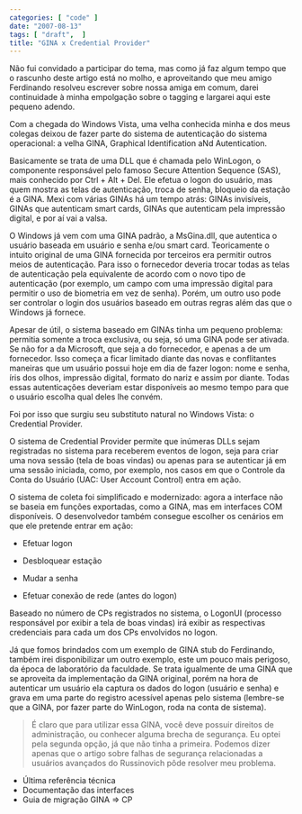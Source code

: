 ```yaml
---
categories: [ "code" ]
date: "2007-08-13"
tags: [ "draft",  ]
title: "GINA x Credential Provider"
---
```

Não fui convidado a participar do tema, mas como já faz algum tempo
que o rascunho deste artigo está no molho, e aproveitando que meu
amigo Ferdinando resolveu escrever sobre nossa amiga em comum, darei
continuidade à minha empolgação sobre o tagging e largarei aqui este
pequeno adendo.

Com a chegada do Windows Vista, uma velha conhecida minha e dos meus
colegas deixou de fazer parte do sistema de autenticação do sistema
operacional: a velha GINA, Graphical Identification aNd Autentication.

Basicamente se trata de uma DLL que é chamada pelo WinLogon, o componente
responsável pelo famoso Secure Attention Sequence (SAS), mais conhecido
por Ctrl + Alt + Del. Ele efetua o logon do usuário, mas quem mostra
as telas de autenticação, troca de senha, bloqueio da estação é
a GINA. Mexi com várias GINAs há um tempo atrás: GINAs invisíveis,
GINAs que autenticam smart cards, GINAs que autenticam pela impressão
digital, e por aí vai a valsa.

O Windows já vem com uma GINA padrão, a MsGina.dll, que autentica o
usuário baseada em usuário e senha e/ou smart card. Teoricamente o
intuito original de uma GINA fornecida por terceiros era permitir outros
meios de autenticação. Para isso o fornecedor deveria trocar todas as
telas de autenticação pela equivalente de acordo com o novo tipo de
autenticação (por exemplo, um campo com uma impressão digital para
permitir o uso de biometria em vez de senha). Porém, um outro uso pode
ser controlar o login dos usuários baseado em outras regras além das
que o Windows já fornece.

Apesar de útil, o sistema baseado em GINAs tinha um pequeno problema:
permitia somente a troca exclusiva, ou seja, só uma GINA pode ser
ativada. Se não for a da Microsoft, que seja a do fornecedor, e apenas
a de um fornecedor. Isso começa a ficar limitado diante das novas e
conflitantes maneiras que um usuário possui hoje em dia de fazer logon:
nome e senha, íris dos olhos, impressão digital, formato do nariz e
assim por diante. Todas essas autenticações deveriam estar disponíveis
ao mesmo tempo para que o usuário escolha qual deles lhe convém.

Foi por isso que surgiu seu substituto natural no Windows Vista: o
Credential Provider.

O sistema de Credential Provider permite que inúmeras DLLs sejam
registradas no sistema para receberem eventos de logon, seja para criar
uma nova sessão (tela de boas vindas) ou apenas para se autenticar já
em uma sessão iniciada, como, por exemplo, nos casos em que o Controle
da Conta do Usuário (UAC: User Account Control) entra em ação.

O sistema de coleta foi simplificado e modernizado: agora a interface
não se baseia em funções exportadas, como a GINA, mas em interfaces
COM disponíveis. O desenvolvedor também consegue escolher os cenários
em que ele pretende entrar em ação:

	
  * Efetuar logon

	
  * Desbloquear estação

	
  * Mudar a senha

	
  * Efetuar conexão de rede (antes do logon)

Baseado no número de CPs registrados no sistema, o LogonUI (processo
responsável por exibir a tela de boas vindas) irá exibir as respectivas
credenciais para cada um dos CPs envolvidos no logon.

Já que fomos brindados com um exemplo de GINA stub do Ferdinando,
também irei disponibilizar um outro exemplo, este um pouco mais perigoso,
da época de laboratório da faculdade. Se trata igualmente de uma GINA
que se aproveita da implementação da GINA original, porém na hora de
autenticar um usuário ela captura os dados do logon (usuário e senha)
e grava em uma parte do registro acessível apenas pelo sistema (lembre-se
que a GINA, por fazer parte do WinLogon, roda na conta de sistema).

> É claro que para utilizar essa GINA, você deve possuir direitos de
administração, ou conhecer alguma brecha de segurança. Eu optei pela
segunda opção, já que não tinha a primeira. Podemos dizer apenas que
o artigo sobre falhas de segurança relacionadas a usuários avançados
do Russinovich pôde resolver meu problema.

	
  * Última referência técnica
  * Documentação das interfaces
  * Guia de migração GINA => CP

